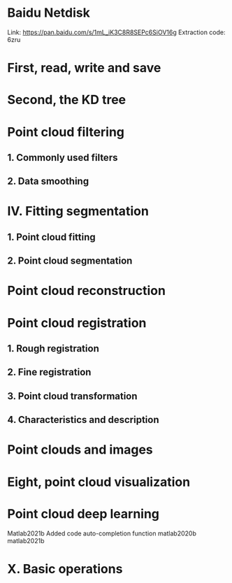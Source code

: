 #  Baidu Netdisk 

 Link: https://pan.baidu.com/s/1mL_iK3C8R8SEPc6SiOV16g Extraction code: 6zru 

#  First, read, write and save 

#  Second, the KD tree 

#  Point cloud filtering 

##  1. Commonly used filters 

##  2. Data smoothing 

#  IV. Fitting segmentation 

##  1. Point cloud fitting 

##  2. Point cloud segmentation 

#  Point cloud reconstruction 

#  Point cloud registration 

##  1. Rough registration 

##  2. Fine registration 

##  3. Point cloud transformation 

##  4. Characteristics and description 

#  Point clouds and images 

#  Eight, point cloud visualization 

#  Point cloud deep learning 

 Matlab2021b Added code auto-completion function matlab2020b matlab2021b  

#  X. Basic operations 

